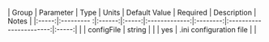 | Group | Parameter  |  Type  | Units | Default Value | Required |       Description       | Notes |
|:-----:|:--------- :|:------:|:-----:|:-------------:|:--------:|:-----------------------:|:-----:|
|       | configFile | string |       |               |    yes   | .ini configuration file |       |
